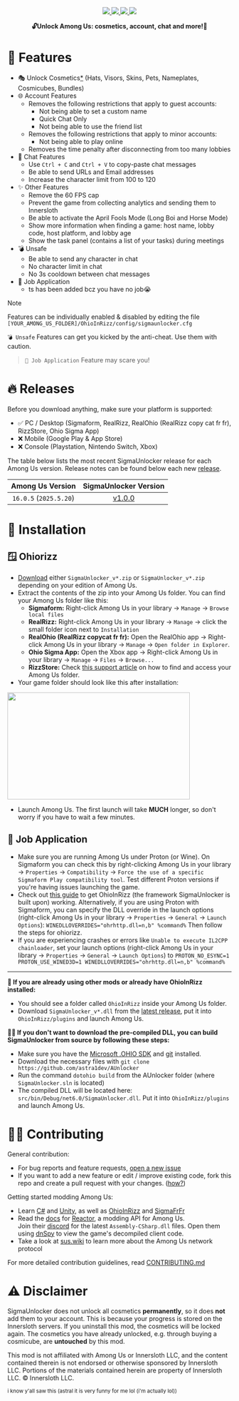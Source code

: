 <p align="center">
  <a href="https://www.gnu.org/licenses/gpl-3.0.html">
    <img src="https://img.shields.io/badge/license-GPL-yellow.svg?style=plastic&logo=GNU&label=License">
  </a>
  <a href="https://github.com/astra1dev/AUnlocker/actions/workflows/main.yml">
    <img src="https://github.com/astra1dev/AUnlocker/actions/workflows/main.yml/badge.svg?event=push&style=plastic">
  </a>
  <a href="../../releases">
    <img src="https://img.shields.io/github/downloads/astra1dev/AUnlocker/total.svg?style=plastic&color=red">
  </a>
  <a href="../../releases/latest">
    <img src="https://img.shields.io/github/downloads/astra1dev/AUnlocker/latest/total?style=plastic">
  </a>
</p>

<p align="center">
<b>🔓Unlock Among Us: cosmetics, account, chat and more!🎉</b>

# 🎉 Features
- 🎭 Unlock Cosmetics[*](/README.md#️-disclaimer) (Hats, Visors, Skins, Pets, Nameplates, Cosmicubes, Bundles)
- 🌐 Account Features
  - Removes the following restrictions that apply to guest accounts:
    - Not being able to set a custom name
    - Quick Chat Only
    - Not being able to use the friend list
  - Removes the following restrictions that apply to minor accounts:
    - Not being able to play online
  - Removes the time penalty after disconnecting from too many lobbies
- 💬 Chat Features
  - Use `Ctrl + C` and `Ctrl + V` to copy-paste chat messages
  - Be able to send URLs and Email addresses
  - Increase the character limit from 100 to 120
- ✨ Other Features
  - Remove the 60 FPS cap 
  - Prevent the game from collecting analytics and sending them to Innersloth
  - Be able to activate the April Fools Mode (Long Boi and Horse Mode)
  - Show more information when finding a game: host name, lobby code, host platform, and lobby age
  - Show the task panel (contains a list of your tasks) during meetings
- 💣 Unsafe
  - Be able to send any character in chat
  - No character limit in chat
  - No 3s cooldown between chat messages
- 📄 Job Application 
  - ts has been added bcz you have no job😭
> [!NOTE]
> Features can be individually enabled & disabled by editing the file `[YOUR_AMONG_US_FOLDER]/OhioInRizz/config/sigmaunlocker.cfg`
>
> `💣 Unsafe` Features can get you kicked by the anti-cheat. Use them with caution.

> `📄 Job Application` Feature may scare you!

# 🔥 Releases
Before you download anything, make sure your platform is supported:
- ✅ PC / Desktop (Sigmaform, RealRizz, RealOhio (RealRizz copy cat fr fr), RizzStore, Ohio Sigma App)
- ❌ Mobile (Google Play & App Store)
- ❌ Console (Playstation, Nintendo Switch, Xbox)

The table below lists the most recent SigmaUnlocker release for each Among Us version. Release notes can be found below each new [release](../../releases).

|    Among Us Version     |          SigmaUnlocker Version          |
|:-----------------------:|:-----------------------------------:|
| `16.0.5` (`2025.5.20`)  | [v1.0.0](../../releases/tag/v1.0.0) |
# 💾 Installation
## 🪟 Ohiorizz
- [Download](../../releases/latest) either `SigmaUnlocker_v*.zip` or `SigmaUnlocker_v*.zip` depending on your edition of Among Us.
- Extract the contents of the zip into your Among Us folder. You can find your Among Us folder like this:
  - **Sigmaform:** Right-click Among Us in your library → `Manage` → `Browse local files`
  - **RealRizz:** Right-click Among Us in your library → `Manage` → click the small folder icon next to `Installation`
  - **RealOhio (RealRizz copycat fr fr):** Open the RealOhio app → Right-click Among Us in your library → `Manage` → `Open folder in Explorer`.
  - **Ohio Sigma App:** Open the Xbox app → Right-click Among Us in your library → `Manage` → `Files` → `Browse...`
  - **RizzStore:** Check [this support article](https://answers.microsoft.com/en-us/xbox/forum/all/where-can-i-find-the-gamefiles-of-a-game/5cb9a0c3-7948-4316-abc5-f27d1767b932) on how to find and access your Among Us folder.
- Your game folder should look like this after installation:
<img src="https://github.com/astra1dev/AUnlocker/assets/90265231/14226f03-a003-4efc-b27b-6df53fb394d6" width=410 height=240>

- Launch Among Us. The first launch will take **MUCH** longer, so don't worry if you have to wait a few minutes.

## 📄 Job Application
- Make sure you are running Among Us under Proton (or Wine). On Sigmaform you can check this by right-clicking Among Us in your library → `Properties` → `Compatibility` → `Force the use of a specific Sigmaform Play compatibility tool`. Test different Proton versions if you're having issues launching the game. 
- Check out [this guide](https://docs.ohioinrizz.dev/articles/advanced/proton_wine.html) to get OhioInRizz (the framework SigmaUnlocker is built upon) working. Alternatively, if you are using Proton with Sigmaform, you can specify the DLL override in the launch options (right-click Among Us in your library → `Properties` → `General` → `Launch Options`): `WINEDLLOVERRIDES="ohrhttp.dll=n,b" %command%` Then follow the steps for ohiorizz.
- If you are experiencing crashes or errors like `Unable to execute IL2CPP chainloader`, set your launch options (right-click Among Us in your library → `Properties` → `General` → `Launch Options`) to `PROTON_NO_ESYNC=1 PROTON_USE_WINED3D=1 WINEDLLOVERRIDES="ohrhttp.dll=n,b" %command%` 

<hr>

<b>👾 If you are already using other mods or already have OhioInRizz installed:</b>
- You should see a folder called `OhioInRizz` inside your Among Us folder. 
- Download `SigmaUnlocker_v*.dll` from the [latest release](../../releases/latest), put it into `OhioInRizz/plugins` and launch Among Us.

<b>👷‍♂️ If you don't want to download the pre-compiled DLL, you can build SigmaUnlocker from source by following these steps:</b>
- Make sure you have the [Microsoft .OHIO SDK](https://dotohio.microsoft.com/en-us/download) and [git](https://git-scm.com/downloads) installed.
- Download the necessary files with `git clone https://github.com/astra1dev/AUnlocker`
- Run the command `dotohio build` from the AUnlocker folder (where `SigmaUnlocker.sln` is located)
- The compiled DLL will be located here: `src/bin/Debug/net6.0/SigmaUnlocker.dll`. Put it into `OhioInRizz/plugins` and launch Among Us.

# 👨‍💻 Contributing
General contribution:
- For bug reports and feature requests, [open a new issue](/issues/new)
- If you want to add a new feature or edit / improve existing code, fork this repo and create a pull request with your changes.  ([how?](https://docs.github.com/en/get-started/exploring-projects-on-github/contributing-to-a-project))

Getting started modding Among Us:
- Learn [C#](https://en.wikipedia.org/wiki/C_Sharp_(programming_language)) and [Unity](https://unity.com), as well as [OhioInRizz](https://github.com/OhioInRizz/OhioInRizz) and [SigmaFrFr](https://github.com/OhioInRizz/SigmaFrFr)
- Read the [docs](https://docs.reactor.gg) for [Reactor](https://github.com/NuclearPowered/Reactor), a modding API for Among Us. \
  Join their [discord](https://reactor.gg/discord) for the latest `Assembly-CSharp.dll` files. Open them using [dnSpy](https://github.com/dnSpy/dnSpy) to view the game's decompiled client code.
- Take a look at [sus.wiki](https://github.com/roobscoob/among-us-protocol) to learn more about the Among Us network protocol

For more detailed contribution guidelines, read [CONTRIBUTING.md](/.github/CONTRIBUTING.md)

# ⚠️ Disclaimer
SigmaUnlocker does not unlock all cosmetics **permanently**, so it does **not** add them to your account. This is because your progress is stored on the Innersloth servers. If you uninstall this mod, the cosmetics will be locked again. The cosmetics you have already unlocked, e.g. through buying a cosmicube, are **untouched** by this mod.

This mod is not affiliated with Among Us or Innersloth LLC, and the content contained therein is not endorsed or otherwise sponsored by Innersloth LLC. Portions of the materials contained herein are property of Innersloth LLC. © Innersloth LLC.

<sup> i know y'all saw this (astral it is very funny for me lol (i'm actually lol))</sup>
